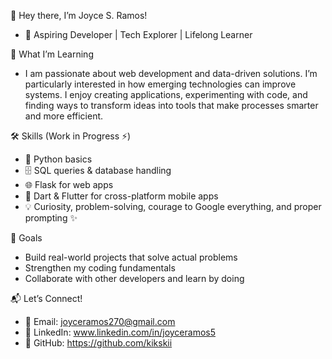 👋 Hey there, I’m Joyce S. Ramos!
  - 🚀 Aspiring Developer | Tech Explorer | Lifelong Learner

🌱 What I’m Learning
  - I am passionate about web development and data-driven solutions. I’m particularly interested in how emerging technologies can improve systems. I enjoy creating applications, experimenting with code, and finding ways to transform ideas into tools that make processes smarter and more efficient.
    
🛠️ Skills (Work in Progress ⚡)
  - 🐍 Python basics
  - 🗄️ SQL queries & database handling
  - 🌐 Flask for web apps
  - 📱 Dart & Flutter for cross-platform mobile apps
  - 💡 Curiosity, problem-solving, courage to Google everything, and proper prompting ✨

🎯 Goals
  - Build real-world projects that solve actual problems
  - Strengthen my coding fundamentals
  - Collaborate with other developers and learn by doing

📬 Let’s Connect!
  - 💌 Email: joyceramos270@gmail.com
  - 🔗 LinkedIn: www.linkedin.com/in/joyceramos5
  - 🐙 GitHub: https://github.com/kikskii
